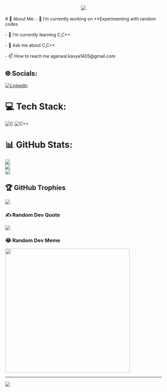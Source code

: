 <h1 align="center">
    <img src="https://readme-typing-svg.herokuapp.com/?font=Righteous&size=35&center=true&vCenter=true&width=500&height=70&duration=4000&lines=Hi+There!+👋;+I'm+Kavya+Agarwal!;" />
</h1>
# 💫 About Me:
- 🔭 I’m currently working on **Experimenting with random codes<br><br>- 🌱 I’m currently learning C,C++<br><br>- 💬 Ask me about C,C++<br><br>- 📫 How to reach me agarwal.kavya1405@gmail.com


## 🌐 Socials:
[![LinkedIn](https://img.shields.io/badge/LinkedIn-%230077B5.svg?logo=linkedin&logoColor=white)](https://linkedin.com/in/kavyaagarwal1405) 

# 💻 Tech Stack:
![C](https://img.shields.io/badge/c-%2300599C.svg?style=for-the-badge&logo=c&logoColor=white) ![C++](https://img.shields.io/badge/c++-%2300599C.svg?style=for-the-badge&logo=c%2B%2B&logoColor=white)
# 📊 GitHub Stats:
![](https://github-readme-stats.vercel.app/api?username=Kavya879&theme=gotham&hide_border=true&include_all_commits=false&count_private=true)<br/>
![](https://github-readme-streak-stats.herokuapp.com/?user=Kavya879&theme=gotham&hide_border=true)<br/>
![](https://github-readme-stats.vercel.app/api/top-langs/?username=Kavya879&theme=gotham&hide_border=true&include_all_commits=false&count_private=true&layout=compact)

## 🏆 GitHub Trophies
![](https://github-profile-trophy.vercel.app/?username=Kavya879&theme=discord&no-frame=true&no-bg=false&margin-w=4)

### ✍️ Random Dev Quote
![](https://quotes-github-readme.vercel.app/api?type=horizontal&theme=dark)

### 😂 Random Dev Meme
<img src='https://randommeme-five.vercel.app/' style="height: 400px;"/>

---
[![](https://visitcount.itsvg.in/api?id=Kavya879&icon=1&color=0)](https://visitcount.itsvg.in)

<!-- Proudly created with GPRM ( https://gprm.itsvg.in ) -->
